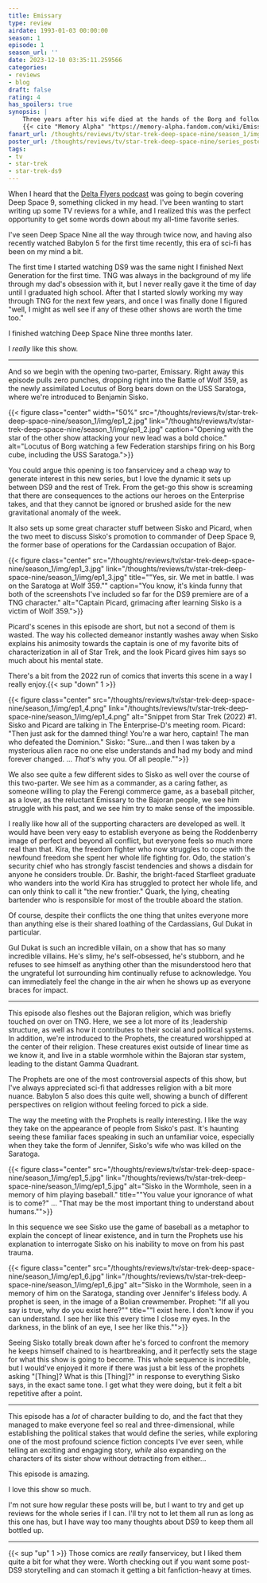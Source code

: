 ```yaml
---
title: Emissary
type: review
airdate: 1993-01-03 00:00:00
season: 1
episode: 1
season_url: ''
date: 2023-12-10 03:35:11.259566
categories:
- reviews
- blog
draft: false
rating: 4
has_spoilers: true
synopsis: |
    Three years after his wife died at the hands of the Borg and following the Cardassian withdrawal from the planet Bajor, Commander Benjamin Sisko and a new crew of Starfleet and Bajoran officers take command of an abandoned Cardassian space station and make an incredible discovery that will change the galaxy and Sisko's future.  
    {{< cite "Memory Alpha" "https://memory-alpha.fandom.com/wiki/Emissary_(episode" >}}
fanart_url: /thoughts/reviews/tv/star-trek-deep-space-nine/season_1/img/ep1_1.png
poster_url: /thoughts/reviews/tv/star-trek-deep-space-nine/series_poster.jpg
tags:
- tv
- star-trek
- star-trek-ds9
---
```


When I heard that the [Delta Flyers podcast](https://the-delta-flyers.captivate.fm/) was going to begin covering Deep Space 9, something clicked in my head. I've been wanting to start writing up some TV reviews for a while, and I realized this was the perfect opportunity to get some words down about my all-time favorite series.

I've seen Deep Space Nine all the way through twice now, and having also recently watched Babylon 5 for the first time recently, this era of sci-fi has been on my mind a bit.

The first time I started watching DS9 was the same night I finished Next Generation for the first time. TNG was always in the background of my life through my dad's obsession with it, but I never really gave it the time of day until I graduated high school. After that I started slowly working my way through TNG for the next few years, and once I was finally done I figured "well, I might as well see if any of these other shows are worth the time too."

I finished watching Deep Space Nine three months later.

I *really* like this show.

---

And so we begin with the opening two-parter, Emissary. Right away this episode pulls zero punches, dropping right into the Battle of Wolf 359, as the newly assimilated Locutus of Borg bears down on the USS Saratoga, where we're introduced to Benjamin Sisko.

{{< figure
    class="center"
    width="50%"
    src="/thoughts/reviews/tv/star-trek-deep-space-nine/season_1/img/ep1_2.jpg"
    link="/thoughts/reviews/tv/star-trek-deep-space-nine/season_1/img/ep1_2.jpg"
    caption="Opening with the star of the other show attacking your new lead was a bold choice."
    alt="Locutus of Borg watching a few Federation starships firing on his Borg cube, including the USS Saratoga.">}}

You could argue this opening is too fanservicey and a cheap way to generate interest in this new series, but I love the dynamic it sets up between DS9 and the rest of Trek. From the get-go this show is screaming that there are consequences to the actions our heroes on the Enterprise takes, and that they cannot be ignored or brushed aside for the new gravitational anomaly of the week.

It also sets up some great character stuff between Sisko and Picard, when the two meet to discuss Sisko's promotion to commander of Deep Space 9, the former base of operations for the Cardassian occupation of Bajor.

{{< figure
    class="center"
    src="/thoughts/reviews/tv/star-trek-deep-space-nine/season_1/img/ep1_3.jpg"
    link="/thoughts/reviews/tv/star-trek-deep-space-nine/season_1/img/ep1_3.jpg"
    title="\"Yes, sir. We met in battle. I was on the Saratoga at Wolf 359.\""
    caption="You know, it's kinda funny that both of the screenshots I've included so far for the DS9 premiere are of a TNG character."
    alt="Captain Picard, grimacing after learning Sisko is a victim of Wolf 359.">}}

Picard's scenes in this episode are short, but not a second of them is wasted. The way his collected demeanor instantly washes away when Sisko explains his animosity towards the captain is one of my favorite bits of characterization in all of Star Trek, and the look Picard gives him says so much about his mental state.

There's a bit from the 2022 run of comics that inverts this scene in a way I really enjoy.{{< sup "down" 1 >}}

{{< figure
    class="center"
    src="/thoughts/reviews/tv/star-trek-deep-space-nine/season_1/img/ep1_4.png"
    link="/thoughts/reviews/tv/star-trek-deep-space-nine/season_1/img/ep1_4.png"
    alt="Snippet from Star Trek (2022) #1. Sisko and Picard are talking in The Enterprise-D's meeting room. Picard: \"Then just ask for the damned thing! You're a war hero, captain! The man who defeated the Dominion.\" Sisko: \"Sure...and then I was taken by a mysterious alien race no one else understands and had my body and mind forever changed. ... *That's* why you. Of all people.\"">}}

We also see quite a few different sides to Sisko as well over the course of this two-parter. We see him as a commander, as a caring father, as someone willing to play the Ferengi commerce game, as a baseball pitcher, as a lover, as the reluctant Emissary to the Bajoran people, we see him struggle with his past, and we see him try to make sense of the impossible.

I really like how all of the supporting characters are developed as well. It would have been very easy to establish everyone as being the Roddenberry image of perfect and beyond all conflict, but everyone feels so much more real than that. Kira, the freedom fighter who now struggles to cope with the newfound freedom she spent her whole life fighting for. Odo, the station's security chief who has strongly fascist tendencies and shows a disdain for anyone he considers trouble. Dr. Bashir, the bright-faced Starfleet graduate who wanders into the world Kira has struggled to protect her whole life, and can only think to call it "the new frontier." Quark, the lying, cheating bartender who is responsible for most of the trouble aboard the station.

Of course, despite their conflicts the one thing that unites everyone more than anything else is their shared loathing of the Cardassians, Gul Dukat in particular.

Gul Dukat is such an incredible villain, on a show that has so many incredible villains. He's slimy, he's self-obsessed, he's stubborn, and he refuses to see himself as anything other than the misunderstood hero that the ungrateful lot surrounding him continually refuse to acknowledge. You can immediately feel the change in the air when he shows up as everyone braces for impact.

---

This episode also fleshes out the Bajoran religion, which was briefly touched on over on TNG. Here, we see a lot more of its ;leadership structure, as well as how it contributes to their social and political systems. In addition, we're introduced to the Prophets, the creatured worshipped at the center of their religion. These creatures exist outside of linear time as we know it, and live in a stable wormhole within the Bajoran star system, leading to the distant Gamma Quadrant.

The Prophets are one of the most controversial aspects of this show, but I've always appreciated sci-fi that addresses religion with a bit more nuance. Babylon 5 also does this quite well, showing a bunch of different perspectives on religion without feeling forced to pick a side.

The way the meeting with the Prophets is really interesting. I like the way they take on the appearance of people from Sisko's past. It's haunting seeing these familiar faces speaking in such an unfamiliar voice, especially when they take the form of Jennifer, Sisko's wife who was killed on the Saratoga.

{{< figure
    class="center"
    src="/thoughts/reviews/tv/star-trek-deep-space-nine/season_1/img/ep1_5.jpg"
    link="/thoughts/reviews/tv/star-trek-deep-space-nine/season_1/img/ep1_5.jpg"
    alt="Sisko in the Wormhole, seen in a memory of him playing baseball."
    title="\"You value your ignorance of what is to come?\" ... \"That may be the most important thing to understand about humans.\"">}}

In this sequence we see Sisko use the game of baseball as a metaphor to explain the concept of linear existence, and in turn the Prophets use his explanation to interrogate Sisko on his inability to move on from his past trauma.

{{< figure
    class="center"
    src="/thoughts/reviews/tv/star-trek-deep-space-nine/season_1/img/ep1_6.jpg"
    link="/thoughts/reviews/tv/star-trek-deep-space-nine/season_1/img/ep1_6.jpg"
    alt="Sisko in the Wormhole, seen in a memory of him on the Saratoga, standing over Jennifer's lifeless body. A prophet is seen, in the image of a Bolian crewmember. Prophet: \"If all you say is true, why do you exist here?\""
    title="\"I exist here. I don't know if you can understand. I see her like this every time I close my eyes. In the darkness, in the blink of an eye, I see her like this.\"">}}

Seeing Sisko totally break down after he's forced to confront the memory he keeps himself chained to is heartbreaking, and it perfectly sets the stage for what this show is going to become. This whole sequence is incredible, but I would've enjoyed it more if there was just a bit less of the prophets asking "[Thing]? What is this [Thing]?" in response to everything Sisko says, in the exact same tone. I get what they were doing, but it felt a bit repetitive after a point.

---

This episode has a *lot* of character building to do, and the fact that they managed to make everyone feel so real and three-dimensional, while establishing the political stakes that would define the series, while exploring one of the most profound science fiction concepts I've ever seen, while telling an exciting and engaging story, *while* also expanding on the characters of its sister show without detracting from either...

This episode is amazing.

I love this show so much.

I'm not sure how regular these posts will be, but I want to try and get up reviews for the whole series if I can. I'll try not to let them all run as long as this one has, but I have way too many thoughts about DS9 to keep them all bottled up.

---

{{< sup "up" 1 >}}
Those comics are *really* fanservicey, but I liked them quite a bit for what they were. Worth checking out if you want some post-DS9 storytelling and can stomach it getting a bit fanfiction-heavy at times.